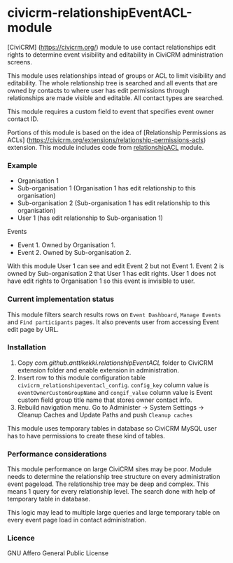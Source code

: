 civicrm-relationshipEventACL-module
===================================

[CiviCRM] (https://civicrm.org/) module to use contact relationships edit rights to determine event visibility and editability in CiviCRM administration screens.

This module uses relationships intead of groups or ACL to limit visibility and editability. The whole relationship tree is searched and all events that are owned by contacts to where user has edit permissions through relationships are made visible and editable. All contact types are searched.

This module requires a custom field to event that specifies event owner contact ID.

Portions of this module is based on the idea of [Relationship Permissions as ACLs] (https://civicrm.org/extensions/relationship-permissions-acls) extension. This module includes code from [relationshipACL](https://github.com/anttikekki/civicrm-relationshipACL-module) module.

### Example
* Organisation 1
* Sub-organisation 1 (Organisation 1 has edit relationship to this organisation)
* Sub-organisation 2 (Sub-organisation 1 has edit relationship to this organisation)
* User 1 (has edit relationship to Sub-organisation 1)

Events
* Event 1. Owned by Organisation 1.
* Event 2. Owned by Sub-organisation 2.

With this module User 1 can see and edit Event 2 but not Event 1. Event 2 is owned by Sub-organisation 2 that User 1 has edit rights. User 1 does not have edit rights to Organisation 1 so this event is invisible to user.

### Current implementation status
This module filters search results rows on `Event Dashboard`, `Manage Events` and `Find participants` pages. It also prevents user from accessing Event edit page by URL.

### Installation
1. Copy _com.github.anttikekki.relationshipEventACL_ folder to CiviCRM extension folder and enable extension in administration.
2. Insert row to this module configuration table `civicrm_relationshipeventacl_config`. `config_key` column value is `eventOwnerCustomGroupName` and `congif_value` column value is Event custom field group title name that stores owner contact info.
3. Rebuild navigation menu. Go to Administer -> System Settings -> Cleanup Caches and Update Paths and push `Cleanup caches`

This module uses temporary tables in database so CiviCRM MySQL user has to have permissions to create these kind of tables.

### Performance considerations
This module performance on large CiviCRM sites may be poor. Module needs to determine the relationship tree structure on every administration event pageload. The relationship tree may be deep and complex. This means 1 query for every relationship level. The search done with help of temporary table in database.

This logic may lead to multiple large queries and large temporary table on every event page load in contact administration.

### Licence
GNU Affero General Public License
